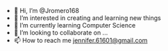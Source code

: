 - 👋 Hi, I’m @Jromero168
- 👀 I’m interested in creating and learning new things
- 🌱 I’m currently learning Computer Science
- 💞️ I’m looking to collaborate on ...
- 📫 How to reach me jennifer.61601@gmail.com

<!---
Jromero168/Jromero168 is a ✨ special ✨ repository because its `README.md` (this file) appears on your GitHub profile.
You can click the Preview link to take a look at your changes.
--->

